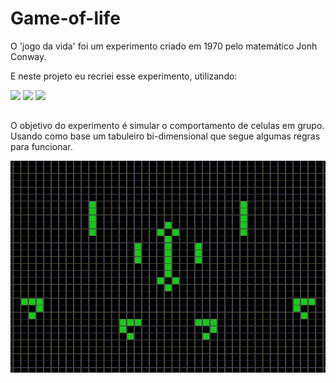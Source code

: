 # Game-of-life
<p> O 'jogo da vida' foi um experimento criado em 1970 pelo matemático Jonh Conway.</p>
<p> E neste projeto eu recriei esse experimento, utilizando: </p>

<div style='diplay: inline_block'>
  <img aling='center' widht='40' height='40' src="https://cdn.jsdelivr.net/gh/devicons/devicon/icons/html5/html5-original.svg"/>
  <img aling='center' widht='40' height='40' src="https://cdn.jsdelivr.net/gh/devicons/devicon/icons/css3/css3-original.svg"/>
  <img aling='center' widht='40' height='40' src="https://cdn.jsdelivr.net/gh/devicons/devicon/icons/javascript/javascript-original.svg"/>
</div>
 
##

<div>
    <p> O objetivo do experimento é simular o comportamento de celulas em grupo. Usando como base um tabuleiro bi-dimensional que segue algumas regras para funcionar. </p>
  <div align='center'>
    <img width='600' src='Game-of-life.gif'>
  </div>
</div>

##
